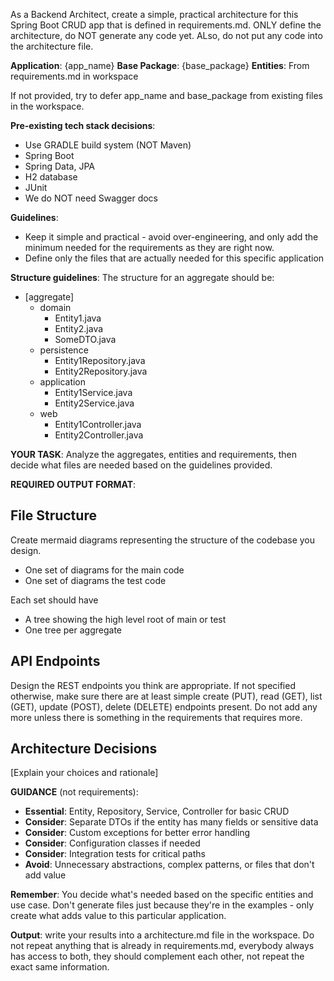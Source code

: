 
As a Backend Architect, create a simple, practical architecture for this Spring Boot CRUD app that is defined in requirements.md. ONLY define the architecture, do NOT generate any code yet. ALso, do not put any code into the architecture file.

**Application**: {app_name}
**Base Package**: {base_package}
**Entities**: From requirements.md in workspace

If not provided, try to defer app_name and base_package from existing files in the workspace.

**Pre-existing tech stack decisions**:
- Use GRADLE build system (NOT Maven)
- Spring Boot
- Spring Data, JPA
- H2 database
- JUnit
- We do NOT need Swagger docs

**Guidelines**:
- Keep it simple and practical - avoid over-engineering, and only add the minimum needed for the requirements as they are right now.
- Define only the files that are actually needed for this specific application

**Structure guidelines**:
The structure for an aggregate should be:
- [aggregate]
  - domain
    - Entity1.java
    - Entity2.java
    - SomeDTO.java
  - persistence
    - Entity1Repository.java
    - Entity2Repository.java
  - application
    - Entity1Service.java
    - Entity2Service.java
  - web
    - Entity1Controller.java
    - Entity2Controller.java

**YOUR TASK**:
Analyze the aggregates, entities and requirements, then decide what files are needed based on the guidelines provided.

**REQUIRED OUTPUT FORMAT**:

## File Structure
Create mermaid diagrams representing the structure of the codebase you design.

- One set of diagrams for the main code
- One set of diagrams the test code

Each set should have
- A tree showing the high level root of main or test
- One tree per aggregate

## API Endpoints
Design the REST endpoints you think are appropriate. If not specified otherwise, make sure there are at least simple create (PUT), read (GET), list (GET), update (POST), delete (DELETE) endpoints present. Do not add any more unless there is something in the requirements that requires more.

## Architecture Decisions
[Explain your choices and rationale]

**GUIDANCE** (not requirements):
- **Essential**: Entity, Repository, Service, Controller for basic CRUD
- **Consider**: Separate DTOs if the entity has many fields or sensitive data
- **Consider**: Custom exceptions for better error handling
- **Consider**: Configuration classes if needed
- **Consider**: Integration tests for critical paths
- **Avoid**: Unnecessary abstractions, complex patterns, or files that don't add value

**Remember**: You decide what's needed based on the specific entities and use case. Don't generate files just because they're in the examples - only create what adds value to this particular application.

**Output**: write your results into a architecture.md file in the workspace. Do not repeat anything that is already in requirements.md, everybody always has access to both, they should complement each other, not repeat the exact same information.